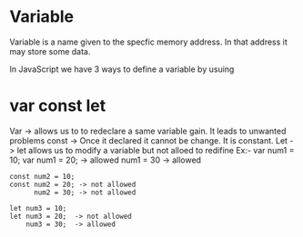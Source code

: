 # Variable 
Variable is a name given to the specfic memory address. In that address it may store some data.

In JavaScript we have 3 ways to define a variable by usuing 
# var const let
Var -> allows us to to redeclare a same variable gain. It leads to unwanted problems 
const -> Once it declared it cannot be change. It is constant.
Let -> let allows us to modify a variable but not alloed to redifine 
Ex:-
    var num1 = 10; 
    var num1 = 20; -> allowed 
        num1 = 30  -> allowed

    const num2 = 10;
    const num2 = 20; -> not allowed 
          num2 = 30; -> not allowed 

    let num3 = 10;
    let num3 = 20;  -> not allowed 
        num3 = 30;  -> allowed